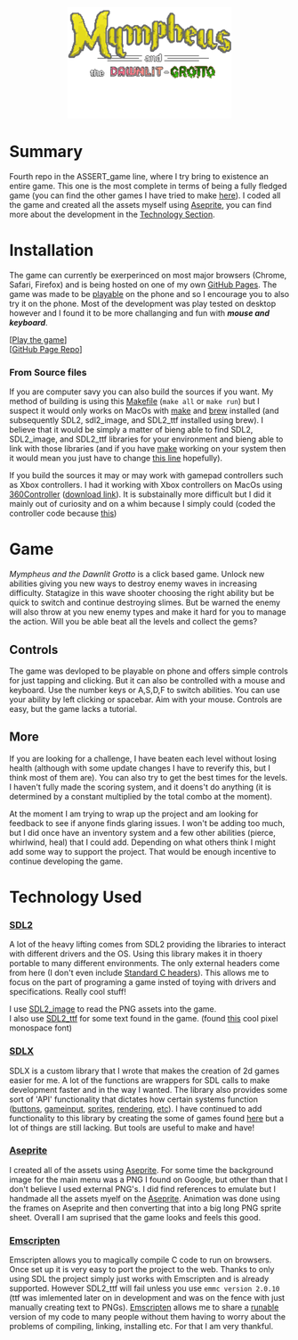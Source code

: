 <p align="center">
  <img height="200" src="https://github.com/ASSERT-game/ASSERT_game4/blob/main/assets/tittle_c.png" />
</p>

# Summary

Fourth repo in the ASSERT_game line, where I try bring to existence an entire game. This one is the most complete in terms of being a fully fledged game (you can find the other games I have tried to make [here](https://github.com/ASSERT-game)). I coded all the game and created all the assets myself using [Aseprite](https://www.aseprite.org/), you can find more about the development in the [Technology Section](#technology-used). 

# Installation

The game can currently be exerperinced on most major browsers (Chrome, Safari, Firefox) and is being hosted on one of my own [GitHub Pages](https://pages.github.com/). The game was made to be [playable](https://mrcolour.github.io/blaster/) on the phone and so I encourage you to also try it on the phone. Most of the development was play tested on desktop however and I found it to be more challanging and fun with ***mouse and keyboard***. 

[[Play the game](https://mrcolour.github.io/blaster/)]<br>
[[GitHub Page Repo](https://github.com/MrColour/mrcolour.github.io)]

### From Source files
If you are computer savy you can also build the sources if you want. My method of building is using this [Makefile](https://github.com/ASSERT-game/ASSERT_game4/blob/main/Makefile) (`make all` or `make run`) but I suspect it would only works on MacOs with [make](https://en.wikipedia.org/wiki/Make_(software)) and [brew](https://brew.sh/) installed (and subsequently SDL2, sdl2_image, and SDL2_ttf installed using brew). I believe that it would be simply a matter of bieng able to find SDL2, SDL2_image, and SDL2_ttf libraries for your environment and bieng able to link with those libraries (and if you have [make](https://en.wikipedia.org/wiki/Make_(software)) working on your system then it would mean you just have to change [this line](https://github.com/ASSERT-game/ASSERT_game4/blob/e703f2d2eb15e079fd7e0f55e56d56a2541be068/Makefile#L11) hopefully).

If you build the sources it may or may work with gamepad controllers such as Xbox controllers. I had it working with Xbox controllers on MacOs using [360Controller](https://github.com/360Controller/360Controller) ([download link](https://github.com/360Controller/360Controller/releases/tag/v1.0.0-alpha.6)). It is substainally more difficult but I did it mainly out of curiosity and on a whim because I simply could (coded the controller code because [this](https://github.com/ASSERT-game/pacman_v2))

# Game
_Mympheus and the Dawnlit Grotto_ is a click based game. Unlock new abilities giving you new ways to destroy enemy waves in increasing difficulty. Statagize in this wave shooter choosing the right ability but be quick to switch and continue destroying slimes. But be warned the enemy will also throw at you new enemy types and make it hard for you to manage the action. Will you be able beat all the levels and collect the gems?

## Controls
The game was devloped to be playable on phone and offers simple controls for just tapping and clicking. But it can also be controlled with a mouse and keyboard. Use the number keys or A,S,D,F to switch abilities. You can use your ability by left clicking or spacebar. Aim with your mouse. Controls are easy, but the game lacks a tutorial. 

## More
If you are looking for a challenge, I have beaten each level without losing health (although with some update changes I have to reverify this, but I think most of them are). You can also try to get the best times for the levels. I haven't fully made the scoring system, and it doens't do anything (it is determined by a constant multiplied by the total combo at the moment).

At the moment I am trying to wrap up the project and am looking for feedback to see if anyone finds glaring issues. I won't be adding too much, but I did once have an inventory system and a few other abilities (pierce, whirlwind, heal) that I could add. Depending on what others think I might add some way to support the project. That would be enough incentive to continue developing the game.

# Technology Used

### [SDL2](https://www.libsdl.org/)
A lot of the heavy lifting comes from SDL2 providing the libraries to interact with different drivers and the OS. Using this library makes it in thoery portable to many different environments. The only external headers come from here (I don't even include [Standard C headers](https://en.wikipedia.org/wiki/C_standard_library)). This allows me to focus on the part of programing a game insted of toying with drivers and specifications. Really cool stuff!

I use [SDL2_image](https://www.libsdl.org/projects/SDL_image/) to read the PNG assets into the game.<br>
I also use [SDL2_ttf](https://www.libsdl.org/projects/SDL_ttf/) for some text found in the game. (found [this](https://www.libsdl.org/projects/SDL_ttf/) cool pixel monospace font)

### [SDLX](https://github.com/MrColour/SDL_2D_init)
SDLX is a custom library that I wrote that makes the creation of 2d games easier for me. A lot of the functions are wrappers for SDL calls to make development faster and in the way I wanted. The library also provides some sort of 'API' functionality that dictates how certain systems function ([buttons](https://github.com/ASSERT-game/ASSERT_game4/blob/main/src/SDLX/SDLX_button_loop.c), [gameinput](https://github.com/ASSERT-game/ASSERT_game4/blob/main/includes/SDLX/SDLX_structs.h#L128), [sprites](https://github.com/ASSERT-game/ASSERT_game4/blob/main/includes/SDLX/SDLX_structs.h#L38), [rendering](https://github.com/ASSERT-game/ASSERT_game4/blob/main/src/SDLX/SDLX_render_queue.c), [etc](https://github.com/ASSERT-game/ASSERT_game4/tree/main/src/SDLX)). I have continued to add functionality to this library by creating the some of games found [here](https://github.com/ASSERT-game) but a lot of things are still lacking. But tools are useful to make and have!

### [Aseprite](https://www.aseprite.org/)
I created all of the assets using [Aseprite](https://www.aseprite.org/). For some time the background image for the main menu was a PNG I found on Google, but other than that I don't believe I used external PNG's. I did find references to emulate but I handmade all the assets myelf on the [Aseprite](https://www.aseprite.org/). Animation was done using the frames on Aseprite and then converting that into a big long PNG sprite sheet. Overall I am suprised that the game looks and feels this good.

### [Emscripten](https://emscripten.org/)
Emscripten allows you to magically compile C code to run on browsers. Once set up it is very easy to port the project to the web. Thanks to only using SDL the project simply just works with Emscripten and is already supported. However SDL2_ttf will fail unless you use `emmc version 2.0.10` (ttf was imlemented later on in development and was on the fence with just manually creating text to PNGs). [Emscripten](https://emscripten.org/) allows me to share a [runable](https://mrcolour.github.io/blaster/) version of my code to many people without them having to worry about the problems of compiling, linking, installing etc. For that I am very thankful. 
